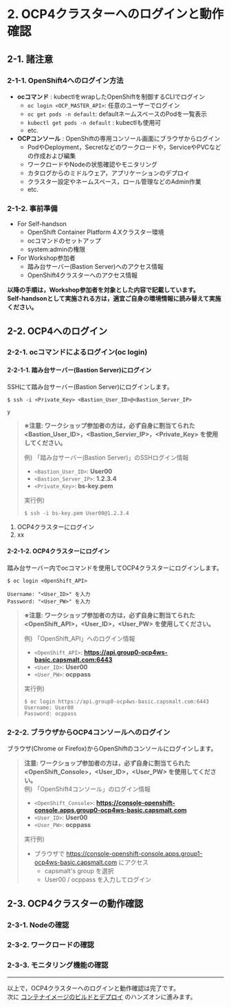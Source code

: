 # 2. OCP4クラスターへのログインと動作確認
## 2-1. 諸注意
### 2-1-1. OpenShift4へのログイン方法
- **ocコマンド** : kubectlをwrapしたOpenShiftを制御するCLIでログイン
  - `oc login <OCP_MASTER_API>`: 任意のユーザーでログイン
  - `oc get pods -n default`: defaultネームスペースのPodを一覧表示
  - `kubectl get pods -n default` : kubectlも使用可
  - etc.
- **OCPコンソール** : OpenShiftの専用コンソール画面にブラウザからログイン
  - PodやDeployment，Secretなどのワークロードや，ServiceやPVCなどの作成および編集
  - ワークロードやNodeの状態確認やモニタリング
  - カタログからのミドルウェア，アプリケーションのデプロイ
  - クラスター設定やネームスペース，ロール管理などのAdmin作業
  - etc.
### 2-1-2. 事前準備
- For Self-handson
  - OpenShift Container Platform 4.Xクラスター環境
  - ocコマンドのセットアップ
  - system:adminの権限
- For Workshop参加者
  - 踏み台サーバー(Bastion Server)へのアクセス情報
  - OpenShift4クラスターへのアクセス情報

**以降の手順は，Workshop参加者を対象とした内容で記載しています。**  
**Self-handsonとして実施される方は，適宜ご自身の環境情報に読み替えて実施ください。**

## 2-2. OCP4へのログイン
### 2-2-1. ocコマンドによるログイン(oc login)
#### 2-2-1-1. 踏み台サーバー(Bastion Server)にログイン
SSHにて踏み台サーバー(Bastion Server)にログインします。

```
$ ssh -i <Private_Key> <Bastion_User_ID>@<Bastion_Server_IP>

y
```

>**※注意: ワークショップ参加者の方は，必ず自身に割当てられた <Bastion_User_ID>，<Bastion_Servier_IP>，<Private_Key> を使用してください。**  
>
>
>例) 「踏み台サーバー(Bastion Server)」のSSHログイン情報
> - `<Bastion_User_ID>`: **User00**
> - `<Bastion_Server_IP>`: **1.2.3.4**
> - `<Private_Key>`: **bs-key.pem**
>
>実行例) 
>```
>$ ssh -i bs-key.pem User00@1.2.3.4
>```

1. OCP4クラスターにログイン
1. xx


#### 2-2-1-2. OCP4クラスターにログイン
踏み台サーバー内でocコマンドを使用してOCP4クラスターにログインします。

```
$ oc login <OpenShift_API>

Username: "<User_ID>" を入力
Password: "<User_PW>" を入力
```

>**※注意: ワークショップ参加者の方は，必ず自身に割当てられた <OpenShift_API>，<User_ID>，<User_PW> を使用してください。**  
>
>
>例) 「OpenShift_API」へのログイン情報
> - `<OpenShift_API>`: **https://api.group0-ocp4ws-basic.capsmalt.com:6443**
> - `<User_ID>`: **User00**
> - `<User_PW>`: **ocppass**
>
>実行例) 
>```
>$ oc login https://api.group0-ocp4ws-basic.capsmalt.com:6443  
>Username: User00
>Password: ocppass
>```

### 2-2-2. ブラウザからOCP4コンソールへのログイン
ブラウザ(Chrome or Firefox)からOpenShiftのコンソールにログインします。

>**注意: ワークショップ参加者の方は，必ず自身に割当てられた <OpenShift_Console>，<User_ID>，<User_PW> を使用してください。**  
>例) 「OpenShift4コンソール」のログイン情報
> - `<OpenShift_Console>`: **https://console-openshift-console.apps.group0-ocp4ws-basic.capsmalt.com**
> - `<User_ID>`: **User00**
> - `<User_PW>`: **ocppass**
>
>実行例)
> - ブラウザで https://console-openshift-console.apps.group1-ocp4ws-basic.capsmalt.com にアクセス
>   - capsmalt's group を選択
>   - User00 / ocppass を入力してログイン

## 2-3. OCP4クラスターの動作確認
### 2-3-1. Nodeの確認
### 2-3-2. ワークロードの確認
### 2-3-3. モニタリング機能の確認

---
以上で，OCP4クラスターへのログインと動作確認は完了です。  
次に [コンテナイメージのビルドとデプロイ](3_ocp4-build-deploy.md) のハンズオンに進みます。
